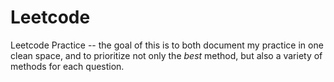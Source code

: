 # Leetcode
Leetcode Practice -- the goal of this is to both document my practice in one clean space, and to prioritize not only the *best* method, but also a variety of methods for each question.
